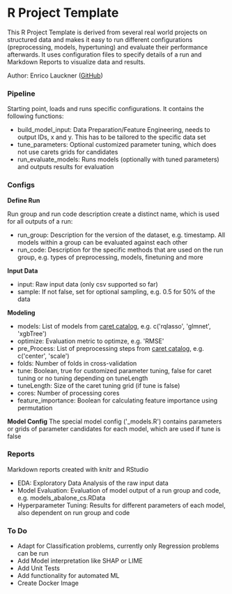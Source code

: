# R Project Template

This R Project Template is derived from several real world projects on structured data and makes it easy to run different configurations (preprocessing, models, hypertuning) and evaluate their performance afterwards. It uses configuration files to specify details of a run and Markdown Reports to visualize data and results. 

Author: Enrico Lauckner ([GitHub](github.com/elauckne))

### Pipeline

Starting point, loads and runs specific configurations. It contains the following functions:

* build_model_input: Data Preparation/Feature Engineering, needs to output IDs, x and y. This has to be tailored to the specific data set
* tune_parameters: Optional customized parameter tuning, which does not use carets grids for candidates
* run_evaluate_models: Runs models (optionally with tuned parameters) and outputs results for evaluation


### Configs

**Define Run**

Run group and run code description create a distinct name, which is used for all outputs of a run:

* run_group: Description for the version of the dataset, e.g. timestamp. All models within a group can be evaluated against each other
* run_code: Description for the specific methods that are used on the run group, e.g. types of preprocessing, models, finetuning and more

**Input Data**
* input: Raw input data (only csv supported so far)
* sample: If not false, set for optional sampling, e.g. 0.5 for 50% of the data

**Modeling**

* models: List of models from [caret catalog](https://topepo.github.io/caret/available-models.html), e.g. c('rqlasso', 'glmnet', 'xgbTree')
* optimize: Evaluation metric to optimze, e.g. 'RMSE'
* pre_Process: List of preprocessing steps from [caret catalog](https://www.rdocumentation.org/packages/caret/versions/6.0-80/topics/preProcess), e.g. c('center', 'scale')
* folds: Number of folds in cross-validation
* tune: Boolean, true for customized parameter tuning, false for caret tuning or no tuning depending on tuneLength
* tuneLength: Size of the caret tuning grid (if tune is false)
* cores: Number of processing cores
* feature_importance: Boolean for calculating feature importance using permutation

**Model Config**
The special model config ('_models.R') contains parameters or grids of parameter candidates for each model, which are used if tune is false

### Reports

Markdown reports created with knitr and RStudio

* EDA: Exploratory Data Analysis of the raw input data
* Model Evaluation: Evaluation of model output of a run group and code, e.g. models_abalone_cs.RData
* Hyperparameter Tuning: Results for different parameters of each model, also dependent on run group and code


### To Do
* Adapt for Classification problems, currently only Regression problems can be run
* Add Model interpretation like SHAP or LIME
* Add Unit Tests
* Add functionality for automated ML
* Create Docker Image
